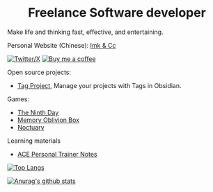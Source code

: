 <h1 align="center">Freelance Software developer</h1>

<!--
**Odaimoko/odaimoko** is a ✨ _special_ ✨ repository because its `README.md` (this file) appears on your GitHub profile.

Here are some ideas to get you started:

- 🔭 I’m currently working on ...
- 🌱 I’m currently learning ...
- 👯 I’m looking to collaborate on ...
- 🤔 I’m looking for help with ...
- 💬 Ask me about ...
- 📫 How to reach me: ...
- 😄 Pronouns: ...
- ⚡ Fun fact: ...
-->

Make life and thinking fast, effective, and entertaining.

Personal Website (Chinese): [Imk & Cc](imoko.cc)

[![Twitter/X](https://img.shields.io/badge/TianFF14-white?logo=twitter)](https://twitter.com/TianFF14)
[![Buy me a coffee](https://img.shields.io/badge/-buy_me_a%C2%A0coffee-white?logo=kofi)](https://ko-fi.com/odaimoko)

Open source projects:
- [Tag Project](https://github.com/Odaimoko/tag-project), Manage your projects with Tags in Obsidian.

Games:
- [The Ninth Day](https://store.steampowered.com/app/491420/the_9th_day/)
- [Memory Oblivion Box]( https://store.steampowered.com/app/473460/Memory_Oblivion_Box)
- [Noctuary](https://store.steampowered.com/app/2143680/Noctuary/)

Learning materials
- [ACE Personal Trainer Notes](https://github.com/Odaimoko/ACE-CPT-Notes)

[![Top Langs](https://github-readme-stats.vercel.app/api/top-langs/?username=odaimoko&layout=compact&theme=dracula)](https://github.com/anuraghazra/github-readme-stats)

[![Anurag's github stats](https://github-readme-stats.vercel.app/api?username=odaimoko&show_icons=true&theme=dracula)](https://github.com/anuraghazra/github-readme-stats)
